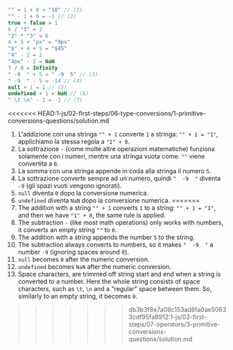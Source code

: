 
```js no-beautify
"" + 1 + 0 = "10" // (1)
"" - 1 + 0 = -1 // (2)
true + false = 1
6 / "3" = 2
"2" * "3" = 6
4 + 5 + "px" = "9px"
"$" + 4 + 5 = "$45"
"4" - 2 = 2
"4px" - 2 = NaN
7 / 0 = Infinity
" -9  " + 5 = " -9  5" // (3)
" -9  " - 5 = -14 // (4)
null + 1 = 1 // (5)
undefined + 1 = NaN // (6)
" \t \n" - 2 = -2 // (7)
```

<<<<<<< HEAD:1-js/02-first-steps/06-type-conversions/1-primitive-conversions-questions/solution.md
1. L'addizione con una stringa `"" + 1` converte `1` a stringa: `"" + 1 = "1"`, applichiamo la stessa regola a `"1" + 0`.
2. La sottrazione `-` (come molte altre operazioni matematiche) funziona solamente con i numeri, mentre una stringa vuota come: `""` viene convertita a `0`.
3. La somma con una stringa appende in coda alla stringa il numero `5`.
4. La sottrazione converte sempre ad un numero, quindi `"  -9  "` diventa `-9` (gli spazi vuoti vengono ignorati).
5. `null` diventa `0` dopo la conversione numerica.
6. `undefined` diventa `NaN` dopo la conversione numerica.
=======
1. The addition with a string `"" + 1` converts `1` to a string: `"" + 1 = "1"`, and then we have `"1" + 0`, the same rule is applied.
2. The subtraction `-` (like most math operations) only works with numbers, it converts an empty string `""` to `0`.
3. The addition with a string appends the number `5` to the string.
4. The subtraction always converts to numbers, so it makes `"  -9  "` a number `-9` (ignoring spaces around it).
5. `null` becomes `0` after the numeric conversion.
6. `undefined` becomes `NaN` after the numeric conversion.
7. Space characters, are trimmed off string start and end when a string is converted to a number. Here the whole string consists of space characters, such as `\t`, `\n` and a "regular" space between them. So, similarly to an empty string, it becomes `0`.
>>>>>>> db3b3f8e7a08c153ad8fa0ae50633cdf95fa8912:1-js/02-first-steps/07-operators/3-primitive-conversions-questions/solution.md
